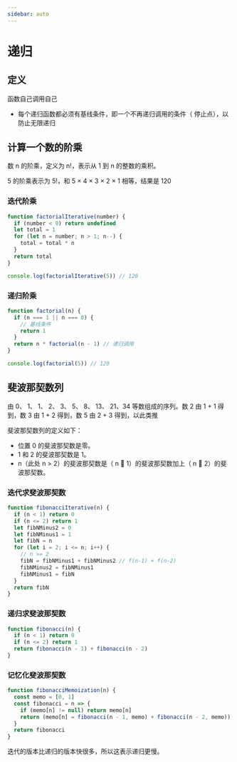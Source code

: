 ```yaml
---
sidebar: auto
---
```


# 递归

## 定义

函数自己调用自己

- 每个递归函数都必须有基线条件，即一个不再递归调用的条件（ 停止点），以防止无限递归

## 计算一个数的阶乘

数 n 的阶乘，定义为 n!，表示从 1 到 n 的整数的乘积。

5 的阶乘表示为 5!，和 5 × 4 × 3 × 2 × 1 相等，结果是 120

### 迭代阶乘

```js
function factorialIterative(number) {
  if (number < 0) return undefined
  let total = 1
  for (let n = number; n > 1; n--) {
    total = total * n
  }
  return total
}

console.log(factorialIterative(5)) // 120
```

### 递归阶乘

```js
function factorial(n) {
  if (n === 1 || n === 0) {
    // 基线条件
    return 1
  }
  return n * factorial(n - 1) // 递归调用
}

console.log(factorial(5)) // 120
```

## 斐波那契数列

由 0、 1、 1、 2、 3、 5、 8、 13、 21、34 等数组成的序列。数 2 由 1 + 1 得到，数 3 由 1 + 2 得到，数 5 由 2 + 3 得到，以此类推

斐波那契数列的定义如下：

- 位置 0 的斐波那契数是零。
- 1 和 2 的斐波那契数是 1。
- n（此处 n > 2）的斐波那契数是（ n  1）的斐波那契数加上（ n  2）的斐波那契数。

### 迭代求斐波那契数

```js
function fibonacciIterative(n) {
  if (n < 1) return 0
  if (n <= 2) return 1
  let fibNMinus2 = 0
  let fibNMinus1 = 1
  let fibN = n
  for (let i = 2; i <= n; i++) {
    // n >= 2
    fibN = fibNMinus1 + fibNMinus2 // f(n-1) + f(n-2)
    fibNMinus2 = fibNMinus1
    fibNMinus1 = fibN
  }
  return fibN
}
```

### 递归求斐波那契数

```js
function fibonacci(n) {
  if (n < 1) return 0
  if (n <= 2) return 1
  return fibonacci(n - 1) + fibonacci(n - 2)
}
```

### 记忆化斐波那契数

```js
function fibonacciMemoization(n) {
  const memo = [0, 1]
  const fibonacci = n => {
    if (memo[n] != null) return memo[n]
    return (memo[n] = fibonacci(n - 1, memo) + fibonacci(n - 2, memo))
  }
  return fibonacci
}
```

迭代的版本比递归的版本快很多，所以这表示递归更慢。